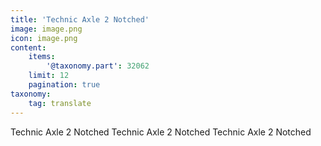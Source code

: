 ```yaml
---
title: 'Technic Axle 2 Notched'
image: image.png
icon: image.png
content:
    items:
        '@taxonomy.part': 32062
    limit: 12
    pagination: true
taxonomy:
    tag: translate
---
```


Technic Axle 2 Notched
Technic Axle 2 Notched
Technic Axle 2 Notched
